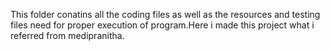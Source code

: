 


This folder conatins all the coding files as well as the resources and testing files need  for proper execution of program.Here i made this project what i referred from medipranitha.
